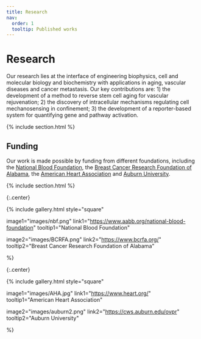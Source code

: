 ```yaml
---
title: Research
nav:
  order: 1
  tooltip: Published works
---
```


# <i class="fas fa-microscope"></i>Research

Our research lies at the interface of engineering biophysics, cell and molecular biology and biochemistry with applications in aging, vascular diseases and cancer metastasis. Our key contributions are: 1) the development of a method to reverse stem cell aging for vascular rejuvenation; 2) the discovery of intracellular mechanisms regulating cell mechanosensing in confinement; 3) the development of a reporter-based system for quantifying gene and pathway activation.

{% include section.html %}

## Funding

Our work is made possible by funding from different foundations, including the [National Blood Foundation](https://www.aabb.org/national-blood-foundation), the [Breast Cancer Research Foundation of Alabama](https://www.bcrfa.org/), the [American Heart Association](https://www.heart.org/) and [Auburn University](https://cws.auburn.edu/ovpr).

{% include section.html %}

{:.center}

{%
  include gallery.html
  style="square"

  image1="images/nbf.png"
  link1="https://www.aabb.org/national-blood-foundation"
  tooltip1="National Blood Foundation"
  
  image2="images/BCRFA.png"
  link2="https://www.bcrfa.org/"
  tooltip2="Breast Cancer Research Foundation of Alabama"

%}

{:.center}

{%
  include gallery.html
  style="square"
  
  image1="images/AHA.jpg"
  link1="https://www.heart.org/"
  tooltip1="American Heart Association"
  
  image2="images/auburn2.png"
  link2="https://cws.auburn.edu/ovpr"
  tooltip2="Auburn University" 

%}


